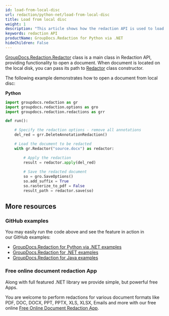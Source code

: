 ```yaml
---
id: load-from-local-disc
url: redaction/python-net/load-from-local-disc
title: Load from local disc
weight: 1
description: "This article shows how the redaction API is used to load file from disk."
keywords: redaction API
productName: GroupDocs.Redaction for Python via .NET
hideChildren: False
---
```

[GroupDocs.Redaction.Redactor](https://reference.groupdocs.com/python-net/redaction/groupdocs.redaction/redactor) class is a main class in Redaction API, providing functionality to open a document. When document is located on the local disk, you can pass its path to [Redactor](https://reference.groupdocs.com/python-net/redaction/groupdocs.redaction/redactor)  class constructor.

The following example demonstrates how to open a document from local disc:

**Python**

```python
import groupdocs.redaction as gr
import groupdocs.redaction.options as gro
import groupdocs.redaction.redactions as grr

def run():

    # Specify the redaction options - remove all annotations
    del_red = grr.DeleteAnnotationRedaction()

    # Load the document to be redacted
    with gr.Redactor("source.docx") as redactor:

        # Apply the redaction
        result = redactor.apply(del_red)
        
        # Save the redacted document
        so = gro.SaveOptions()
        so.add_suffix = True
        so.rasterize_to_pdf = False
        result_path = redactor.save(so)
```

## More resources

### GitHub examples

You may easily run the code above and see the feature in action in our GitHub examples:

*   [GroupDocs.Redaction for Python via .NET examples](https://github.com/groupdocs-redaction/GroupDocs.Redaction-for-Python-via-.NET)
*   [GroupDocs.Redaction for .NET examples](https://github.com/groupdocs-redaction/GroupDocs.Redaction-for-.NET)
*   [GroupDocs.Redaction for Java examples](https://github.com/groupdocs-redaction/GroupDocs.Redaction-for-Java)
    

### Free online document redaction App

Along with full featured .NET library we provide simple, but powerful free Apps.

You are welcome to perform redactions for various document formats like PDF, DOC, DOCX, PPT, PPTX, XLS, XLSX, Emails and more with our free online [Free Online Document Redaction App](https://products.groupdocs.app/redaction).
